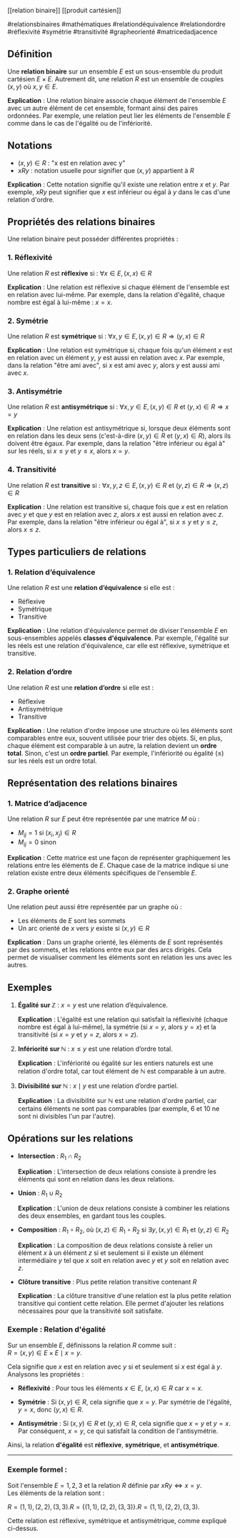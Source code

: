 [[relation binaire]] [[produit cartésien]]

#relationsbinaires #mathématiques #relationdéquivalence #relationdordre #réflexivité #symétrie #transitivité #grapheorienté #matricedadjacence

## Définition

Une **relation binaire** sur un ensemble $E$ est un sous-ensemble du produit cartésien $E\times E$. Autrement dit, une relation $R$ est un ensemble de couples $(x,y)$ où $x,y\in E$.

**Explication** : Une relation binaire associe chaque élément de l'ensemble $E$ avec un autre élément de cet ensemble, formant ainsi des paires ordonnées. Par exemple, une relation peut lier les éléments de l'ensemble $E$ comme dans le cas de l'égalité ou de l'infériorité.

## Notations

- $(x,y)\in R$ : "x est en relation avec y"
- $xRy$ : notation usuelle pour signifier que $(x,y)$ appartient à $R$

**Explication** : Cette notation signifie qu'il existe une relation entre $x$ et $y$. Par exemple, $xRy$ peut signifier que $x$ est inférieur ou égal à $y$ dans le cas d'une relation d'ordre.

## Propriétés des relations binaires

Une relation binaire peut posséder différentes propriétés :

### 1. Réflexivité

Une relation $R$ est **réflexive** si : $∀x∈E,(x,x)∈R$

**Explication** : Une relation est réflexive si chaque élément de l'ensemble est en relation avec lui-même. Par exemple, dans la relation d'égalité, chaque nombre est égal à lui-même : $x = x$.

### 2. Symétrie

Une relation $R$ est **symétrique** si : $∀x,y∈E,(x,y)∈R⇒(y,x)∈R$

**Explication** : Une relation est symétrique si, chaque fois qu'un élément $x$ est en relation avec un élément $y$, $y$ est aussi en relation avec $x$. Par exemple, dans la relation "être ami avec", si $x$ est ami avec $y$, alors $y$ est aussi ami avec $x$.

### 3. Antisymétrie

Une relation $R$ est **antisymétrique** si : $∀x,y∈E,(x,y)∈R \text{ et } (y,x)∈R ⇒ x=y$

**Explication** : Une relation est antisymétrique si, lorsque deux éléments sont en relation dans les deux sens (c'est-à-dire $(x,y) \in R$ et $(y,x) \in R$), alors ils doivent être égaux. Par exemple, dans la relation "être inférieur ou égal à" sur les réels, si $x \leq y$ et $y \leq x$, alors $x = y$.

### 4. Transitivité
 
Une relation $R$ est **transitive** si : $∀x,y,z∈E,(x,y)∈R \text{ et } (y,z)∈R⇒(x,z)∈R$

**Explication** : Une relation est transitive si, chaque fois que $x$ est en relation avec $y$ et que $y$ est en relation avec $z$, alors $x$ est aussi en relation avec $z$. Par exemple, dans la relation "être inférieur ou égal à", si $x \leq y$ et $y \leq z$, alors $x \leq z$.

## Types particuliers de relations

### 1. Relation d’équivalence

Une relation $R$ est une **relation d’équivalence** si elle est :

- Réflexive
- Symétrique
- Transitive

**Explication** : Une relation d'équivalence permet de diviser l'ensemble $E$ en sous-ensembles appelés **classes d'équivalence**. Par exemple, l'égalité sur les réels est une relation d'équivalence, car elle est réflexive, symétrique et transitive.

### 2. Relation d’ordre

Une relation $R$ est une **relation d’ordre** si elle est :

- Réflexive
- Antisymétrique
- Transitive

**Explication** : Une relation d'ordre impose une structure où les éléments sont comparables entre eux, souvent utilisée pour trier des objets. Si, en plus, chaque élément est comparable à un autre, la relation devient un **ordre total**. Sinon, c'est un **ordre partiel**. Par exemple, l'infériorité ou égalité ($\leq$) sur les réels est un ordre total.

## Représentation des relations binaires

### 1. Matrice d’adjacence

Une relation $R$ sur $E$ peut être représentée par une matrice $M$ où :

- $M_{ij}=1$ si $(x_i,x_j)\in R$
- $M_{ij}=0$ sinon

**Explication** : Cette matrice est une façon de représenter graphiquement les relations entre les éléments de $E$. Chaque case de la matrice indique si une relation existe entre deux éléments spécifiques de l'ensemble $E$.

### 2. Graphe orienté

Une relation peut aussi être représentée par un graphe où :

- Les éléments de $E$ sont les sommets
- Un arc orienté de $x$ vers $y$ existe si $(x,y)\in R$

**Explication** : Dans un graphe orienté, les éléments de $E$ sont représentés par des sommets, et les relations entre eux par des arcs dirigés. Cela permet de visualiser comment les éléments sont en relation les uns avec les autres.

## Exemples

1. **Égalité sur $\mathbb{Z}$** : $x=y$ est une relation d’équivalence.
    
    **Explication** : L'égalité est une relation qui satisfait la réflexivité (chaque nombre est égal à lui-même), la symétrie (si $x = y$, alors $y = x$) et la transitivité (si $x = y$ et $y = z$, alors $x = z$).
    
2. **Infériorité sur $\mathbb{N}$** : $x\leq y$ est une relation d’ordre total.
    
    **Explication** : L'infériorité ou égalité sur les entiers naturels est une relation d'ordre total, car tout élément de $\mathbb{N}$ est comparable à un autre.
    
3. **Divisibilité sur $\mathbb{N}$** : $x \mid y$ est une relation d’ordre partiel.
    
    **Explication** : La divisibilité sur $\mathbb{N}$ est une relation d'ordre partiel, car certains éléments ne sont pas comparables (par exemple, $6$ et $10$ ne sont ni divisibles l'un par l'autre).
    

## Opérations sur les relations

- **Intersection** : $R_1\cap R_2$
    
    **Explication** : L'intersection de deux relations consiste à prendre les éléments qui sont en relation dans les deux relations.
    
- **Union** : $R_1\cup R_2$
    
    **Explication** : L'union de deux relations consiste à combiner les relations des deux ensembles, en gardant tous les couples.
    
- **Composition** : $R_1\circ R_2$, où $(x,z)\in R_1\circ R_2$ si $\exists y, (x,y)\in R_1$ et $(y,z)\in R_2$
    
    **Explication** : La composition de deux relations consiste à relier un élément $x$ à un élément $z$ si et seulement si il existe un élément intermédiaire $y$ tel que $x$ soit en relation avec $y$ et $y$ soit en relation avec $z$.
    
- **Clôture transitive** : Plus petite relation transitive contenant $R$
    
    **Explication** : La clôture transitive d'une relation est la plus petite relation transitive qui contient cette relation. Elle permet d'ajouter les relations nécessaires pour que la transitivité soit satisfaite.

### Exemple : Relation d'égalité

Sur un ensemble $E$, définissons la relation $R$ comme suit :  
$R = {(x, y) \in E \times E \mid x = y}$.

Cela signifie que $x$ est en relation avec $y$ si et seulement si $x$ est égal à $y$. Analysons les propriétés :

- **Réflexivité** : Pour tous les éléments $x \in E$, $(x, x) \in R$ car $x = x$.
    
- **Symétrie** : Si $(x, y) \in R$, cela signifie que $x = y$. Par symétrie de l'égalité, $y = x$, donc $(y, x) \in R$.
    
- **Antisymétrie** : Si $(x, y) \in R$ et $(y, x) \in R$, cela signifie que $x = y$ et $y = x$. Par conséquent, $x = y$, ce qui satisfait la condition de l'antisymétrie.
    

Ainsi, la relation **d'égalité** est **réflexive**, **symétrique**, et **antisymétrique**.

---

### Exemple formel :

Soit l'ensemble $E = {1, 2, 3}$ et la relation $R$ définie par $xRy \iff x = y$.  
Les éléments de la relation sont :

$R={(1,1),(2,2),(3,3)}.R = \{(1,1), (2,2), (3,3)\}.R={(1,1),(2,2),(3,3)}$.

Cette relation est réflexive, symétrique et antisymétrique, comme expliqué ci-dessus.
